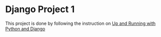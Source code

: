 # Django Project 1

This project is done by following the instruction on [Up and Running with Python and Django](https://www.lynda.com/Django-tutorials/Up-Running-Python-Django/386287-2.html)
